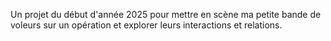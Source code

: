 
Un projet du début d'année 2025 pour mettre en scène ma petite bande de voleurs sur un opération et explorer leurs interactions et relations.